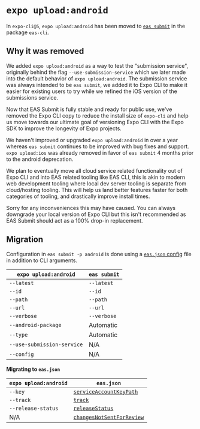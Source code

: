 # `expo upload:android`

In `expo-cli@5`, `expo upload:android` has been moved to [`eas submit`](https://docs.expo.dev/submit/introduction/) in the package `eas-cli`.

## Why it was removed

We added `expo upload:android` as a way to test the "submission service", originally behind the flag `--use-submission-service` which we later made into the default behavior of `expo upload:android`. The submission service was always intended to be `eas submit`, we added it to Expo CLI to make it easier for existing users to try while we refined the iOS version of the submissions service.

Now that EAS Submit is fully stable and ready for public use, we've removed the Expo CLI copy to reduce the install size of `expo-cli` and help us move towards our ultimate goal of versioning Expo CLI with the Expo SDK to improve the longevity of Expo projects.

We haven't improved or upgraded `expo upload:android` in over a year whereas `eas submit` continues to be improved with bug fixes and support. `expo upload:ios` was already removed in favor of `eas submit` 4 months prior to the android deprecation.

We plan to eventually move all cloud service related functionality out of Expo CLI and into EAS related tooling like EAS CLI, this is akin to modern web development tooling where local dev server tooling is separate from cloud/hosting tooling. This will help us land better features faster for both categories of tooling, and drastically improve install times.

Sorry for any inconveniences this may have caused. You can always downgrade your local version of Expo CLI but this isn't recommended as EAS Submit should act as a 100% drop-in replacement.

## Migration

Configuration in `eas submit -p android` is done using a [`eas.json` config](https://docs.expo.dev/submit/eas-json/#android-specific-options) file in addition to CLI arguments.

| `expo upload:android`      | `eas submit` |
| -------------------------- | ------------ |
| `--latest`                 | `--latest`   |
| `--id`                     | `--id`       |
| `--path`                   | `--path`     |
| `--url`                    | `--url`      |
| `--verbose`                | `--verbose`  |
| `--android-package`        | Automatic    |
| `--type`                   | Automatic    |
| `--use-submission-service` | N/A          |
| `--config`                 | N/A          |

**Migrating to `eas.json`**

| `expo upload:android` | `eas.json`                           |
| --------------------- | ------------------------------------ |
| `--key`               | [`serviceAccountKeyPath`][sakp-l]    |
| `--track`             | [`track`][t-l]                       |
| `--release-status`    | [`releaseStatus`][rs-l]              |
| N/A                   | [`changesNotSentForReview`][cnsfr-l] |

[sakp-l]: https://docs.expo.dev/submit/eas-json/#serviceaccountkeypath
[t-l]: https://docs.expo.dev/submit/eas-json/#track
[rs-l]: https://docs.expo.dev/submit/eas-json/#releasestatus
[cnsfr-l]: https://docs.expo.dev/submit/eas-json/#changesnotsentforreview
